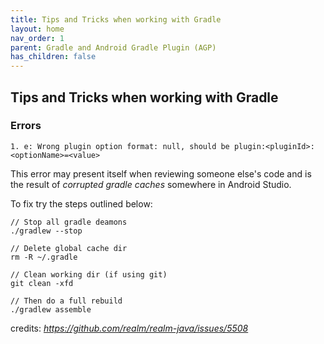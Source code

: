 ```yaml
---
title: Tips and Tricks when working with Gradle
layout: home
nav_order: 1
parent: Gradle and Android Gradle Plugin (AGP)
has_children: false
---
```


## Tips and Tricks when working with Gradle

### Errors

```plaintext
1. e: Wrong plugin option format: null, should be plugin:<pluginId>:<optionName>=<value>
```

This error may present itself when reviewing someone else's code and is the result of *corrupted gradle caches*
somewhere in Android Studio.

To fix try the steps outlined below:

```plaintext
// Stop all gradle deamons
./gradlew --stop 

// Delete global cache dir
rm -R ~/.gradle 

// Clean working dir (if using git)
git clean -xfd

// Then do a full rebuild
./gradlew assemble
```
credits: *https://github.com/realm/realm-java/issues/5508*